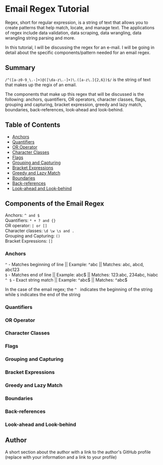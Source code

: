 # Email Regex Tutorial

Regex, short for regular expression, is a string of text that allows you to create patterns that help match, locate, and manage text. The applications of regex include data validation, data scraping, data wrangling, data wrangling string parsing and more.

In this tutorial, I will be discussing the regex for an e-mail. I will be going in detail about the specific components/pattern needed for an email regex.

## Summary

```/^([a-z0-9_\.-]+)@([\da-z\.-]+)\.([a-z\.]{2,6})$/```  is the string of text that makes up the regix of an email. 

The components that make up this regex that will be discussed is the following: anchors, quantifiers, OR operators, character classes, flags, grouping and capturing, bracket expression, greedy and lazy match, boundaries, back-references, look-ahead and look-behind.

## Table of Contents

- [Anchors](#anchors)
- [Quantifiers](#quantifiers)
- [OR Operator](#or-operator)
- [Character Classes](#character-classes)
- [Flags](#flags)
- [Grouping and Capturing](#grouping-and-capturing)
- [Bracket Expressions](#bracket-expressions)
- [Greedy and Lazy Match](#greedy-and-lazy-match)
- [Boundaries](#boundaries)
- [Back-references](#back-references)
- [Look-ahead and Look-behind](#look-ahead-and-look-behind)

## Components of the Email Regex

Anchors: ```^ and $ ``` <br />
Quantifiers: ```* + ? and {} ``` <br />
OR operator: ``` | or [] ``` <br />
Character classes: ``` \d \w \s and . ``` <br />
Grouping and Capturing: ``` () ``` <br />
Bracket Expressions: ``` [] ``` <br />

### Anchors
``` ^ ``` - Matches beginning of line || Example: ^abc || Matches: abc, abcd, abc123 <br />
``` $ ``` - Matches end of line || Example: abc$ || Matches: 123:abc, 234abc, hiabc <br />
``` ^ $ ``` - Exact string match || Example: ^abc$ || Matches: ^abc$ <br />

In the case of the email regex; the ```^ ``` indicates the beginning of the string while ```$``` indicates the end of the string

### Quantifiers

### OR Operator

### Character Classes

### Flags

### Grouping and Capturing

### Bracket Expressions

### Greedy and Lazy Match

### Boundaries

### Back-references

### Look-ahead and Look-behind

## Author

A short section about the author with a link to the author's GitHub profile (replace with your information and a link to your profile)
